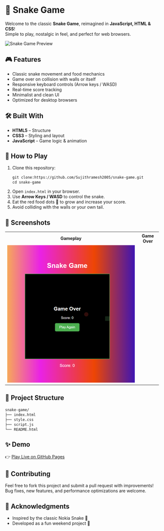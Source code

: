 
 
<body>

  <h1>🐍 Snake Game</h1>
  <p>
    Welcome to the classic <strong>Snake Game</strong>, reimagined in <strong>JavaScript, HTML & CSS</strong>!<br>
    Simple to play, nostalgic in feel, and perfect for web browsers.
  </p>
  <img src="https://user-images.githubusercontent.com/your-image-link.gif" alt="Snake Game Preview">

  <h2>🎮 Features</h2>
  <ul>
    <li>Classic snake movement and food mechanics</li>
    <li>Game over on collision with walls or itself</li>
    <li>Responsive keyboard controls (Arrow keys / WASD)</li>
    <li>Real-time score tracking</li>
    <li>Minimalist and clean UI</li>
    <li>Optimized for desktop browsers</li>
  </ul>

  <h2>🛠️ Built With</h2>
  <ul>
    <li><strong>HTML5</strong> – Structure</li>
    <li><strong>CSS3</strong> – Styling and layout</li>
    <li><strong>JavaScript</strong> – Game logic & animation</li>
  </ul>

  <h2>🚀 How to Play</h2>
  <ol>
    <li>Clone this repository:
      <pre><code>git clone:https://github.com/Sujithramesh2005/snake-game.git
cd snake-game</code></pre>
    </li>
    <li>Open <code>index.html</code> in your browser.</li>
    <li>Use <strong>Arrow Keys / WASD</strong> to control the snake.</li>
    <li>Eat the red food dots 🍎 to grow and increase your score.</li>
    <li>Avoid colliding with the walls or your own tail.</li>
  </ol>

  <h2>📸 Screenshots</h2>
  <table class="screenshot-table">
    <tr>
      <th>Gameplay</th>
      <th>Game Over</th>
    </tr>
    <tr></tr>
      <td><img src="https://github.com/Sujithramesh2005/snake-game/blob/main/snake.jpg.png" alt="Gameplay"></td>
     
    
  </table>

  <h2>📁 Project Structure</h2>
  <pre><code>snake-game/
├── index.html
├── style.css
├── script.js
└── README.html</code></pre>

  <h2>✨ Demo</h2>
  <p>
    👉 <a href="https://Sujithramesh2005.github.io/snake-game/" target="_blank">Play Live on GitHub Pages</a>
  </p>

 

  <h2>🤝 Contributing</h2>
  <p>
    Feel free to fork this project and submit a pull request with improvements!<br>
    Bug fixes, new features, and performance optimizations are welcome.
  </p>

  

  <h2>🙌 Acknowledgments</h2>
  <ul>
    <li>Inspired by the classic Nokia Snake 🐍</li>
    <li>Developed as a fun weekend project 🎉</li>
  </ul>

</body>
</html>

